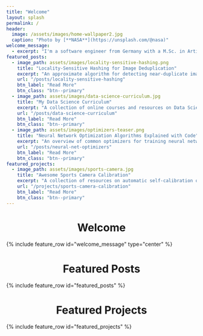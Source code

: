 ```yaml
---
title: "Welcome"
layout: splash
permalink: /
header:
  image: /assets/images/home-wallpaper2.jpg
  caption: "Photo by [**NASA**](https://unsplash.com/@nasa)"
welcome_message:
  - excerpt: "I'm a software engineer from Germany with a M.Sc. in Artificial Intelligence, specializing on Deep Learning applications. I started this blog in March 2020 to keep practicing my writing skills and to serve as my personal reference. Writing also allows me to gain a deeper understanding of the topics I write about, and ideally my articles may even help or inspire someone else out there."
featured_posts:
  - image_path: assets/images/locality-sensitive-hashing.png
    title: "Locality-Sensitive Hashing for Image Deduplication"
    excerpt: "An approximate algorithm for detecting near-duplicate images."
    url: "/posts/locality-sensitive-hashing"
    btn_label: "Read More"
    btn_class: "btn--primary"
  - image_path: assets/images/data-science-curriculum.jpg
    title: "My Data Science Curriculum"
    excerpt: "A collection of online courses and resources on Data Science and Deep Learning."
    url: "/posts/data-science-curriculum"
    btn_label: "Read More"
    btn_class: "btn--primary"
  - image_path: assets/images/optimizers-teaser.png
    title: "Neural Network Optimization Algorithms Explained with Code"
    excerpt: "An overview of common optimizers for training neural networks with code."
    url: "/posts/neural-net-optimizers"
    btn_label: "Read More"
    btn_class: "btn--primary"
featured_projects:
  - image_path: assets/images/sports-camera.jpg
    title: "Awesome Sports Camera Calibration"
    excerpt: "A collection of resources on automatic self-calibration of cameras in sports applications."
    url: "/projects/sports-camera-calibration"
    btn_label: "Read More"
    btn_class: "btn--primary"
---
```


<center><h1>Welcome</h1></center>
{% include feature_row id="welcome_message" type="center" %}

<center><h1>Featured Posts</h1></center>
{% include feature_row id="featured_posts" %}

<center><h1>Featured Projects</h1></center>
{% include feature_row id="featured_projects" %}
